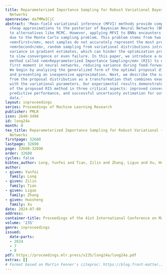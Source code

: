 ```yaml
---
title: Reparameterized Importance Sampling for Robust Variational Bayesian Neural
  Networks
openreview: da7MMwICjC
abstract: 'Mean-field variational inference (MFVI) methods provide computationally
  cheap approximations to the posterior of Bayesian Neural Networks (BNNs) when compared
  to alternatives like MCMC. However, applying MFVI to BNNs encounters limitations
  due to the Monte Carlo sampling problem. This problem stems from two main issues.
  <em>First</em>, most samples do not accurately represent the most probable weights.
  <em>Second</em>, random sampling from variational distributions introduces high
  variance in gradient estimates, which can hinder the optimization process, leading
  to slow convergence or even failure. In this paper, we introduce a novel sampling
  method called <em>Reparameterized Importance Sampling</em> (RIS) to estimate the
  first moment in neural networks, reducing variance during feed-forward propagation.
  We begin by analyzing the generalized form of the optimal proposal distribution
  and presenting an inexpensive approximation. Next, we describe the sampling process
  from the proposal distribution as a transformation that combines exogenous randomness
  with the variational parameters. Our experimental results demonstrate the effectiveness
  of the proposed RIS method in three critical aspects: improved convergence, enhanced
  predictive performance, and successful uncertainty estimation for out-of-distribution
  data.'
layout: inproceedings
series: Proceedings of Machine Learning Research
publisher: PMLR
issn: 2640-3498
id: long24a
month: 0
tex_title: Reparameterized Importance Sampling for Robust Variational {B}ayesian Neural
  Networks
firstpage: 32680
lastpage: 32690
page: 32680-32690
order: 32680
cycles: false
bibtex_author: Long, Yunfei and Tian, Zilin and Zhang, Liguo and Xu, Huosheng
author:
- given: Yunfei
  family: Long
- given: Zilin
  family: Tian
- given: Liguo
  family: Zhang
- given: Huosheng
  family: Xu
date: 2024-07-08
address:
container-title: Proceedings of the 41st International Conference on Machine Learning
volume: '235'
genre: inproceedings
issued:
  date-parts:
  - 2024
  - 7
  - 8
pdf: https://proceedings.mlr.press/v235/long24a/long24a.pdf
extras: []
# Format based on Martin Fenner's citeproc: https://blog.front-matter.io/posts/citeproc-yaml-for-bibliographies/
---
```

